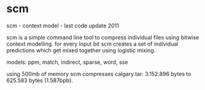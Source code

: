 # scm
scm - context model - last code update 2011

scm is a simple command line tool to compress individual files using bitwise context modelling.
for every input bit scm creates a set of individual predictions which get mixed together using logistic mixing.

models: ppm, match, indirect, sparse, word, sse

using 500mb of memory scm compresses calgary.tar: 3.152.896 bytes to 625.583 bytes (1.587bpb).
